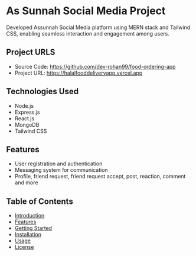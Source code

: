 # As Sunnah Social Media Project

Developed Assunnah Social Media platform using MERN stack and Tailwind CSS, enabling seamless interaction and engagement among users.

## Project URLS

- Source Code: https://github.com/dev-rohan99/food-ordering-app
- Project URL: https://halalfooddeliveryapp.vercel.app

## Technologies Used

- Node.js
- Express.js
- React.js
- MongoDB
- Tailwind CSS

## Features

- User registration and authentication
- Messaging system for communication
- Profile, friend request, friend request accept, post, reaction, comment and more

## Table of Contents

- [Introduction](#introduction)
- [Features](#features)
- [Getting Started](#getting-started)
- [Installation](#installation)
- [Usage](#usage)
- [License](#license)

